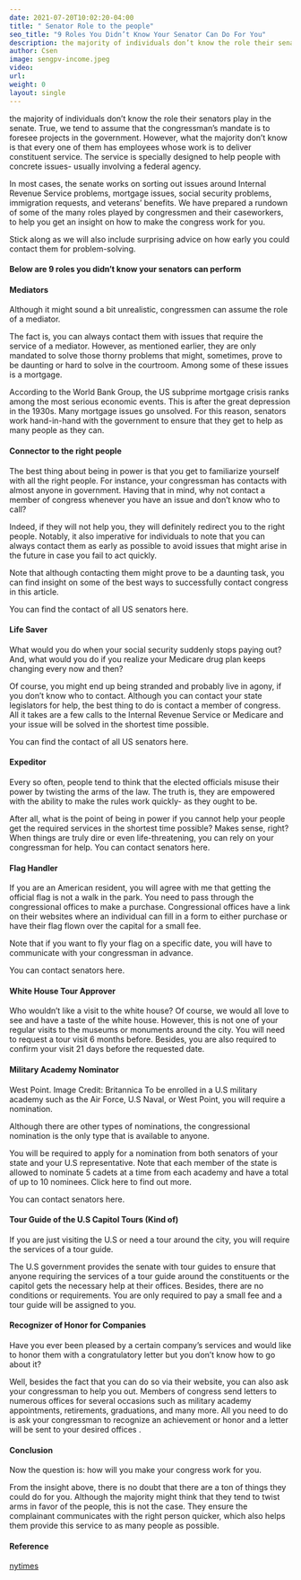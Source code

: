 ```yaml
---
date: 2021-07-20T10:02:20-04:00
title: " Senator Role to the people"
seo_title: "9 Roles You Didn’t Know Your Senator Can Do For You"
description: the majority of individuals don’t know the role their senators play in the senate. True, we tend to assume that the congressman’s mandate is to foresee projects in the government.
author: Csen
image: sengpv-income.jpeg
video:
url: 
weight: 0
layout: single
---
```

the majority of individuals don’t know the role their senators play in the senate. True, we tend to assume that the congressman’s mandate is to foresee projects in the government. However, what the majority don’t know is that every one of them has employees whose work is to deliver constituent service. The service is specially designed to help people with concrete issues- usually involving a federal agency.

In most cases, the senate works on sorting out issues around Internal Revenue Service problems, mortgage issues, social security problems, immigration requests, and veterans’ benefits. We have prepared a rundown of some of the many roles played by congressmen and their caseworkers, to help you get an insight on how to make the congress work for you.

Stick along as we will also include surprising advice on how early you could contact them for problem-solving.

#### Below are 9 roles you didn’t know your senators can perform

#### Mediators

Although it might sound a bit unrealistic, congressmen can assume the role of a mediator.

The fact is, you can always contact them with issues that require the service of a mediator. However, as mentioned earlier, they are only mandated to solve those thorny problems that might, sometimes, prove to be daunting or hard to solve in the courtroom. Among some of these issues is a mortgage.

According to the World Bank Group, the US subprime mortgage crisis ranks among the most serious economic events. This is after the great depression in the 1930s.  Many mortgage issues go unsolved. For this reason, senators work hand-in-hand with the government to ensure that they get to help as many people as they can.


#### Connector to the right people  

The best thing about being in power is that you get to familiarize yourself with all the right people.
For instance, your congressman has contacts with almost anyone in government. Having that in mind, why not contact a member of congress whenever you have an issue and don’t know who to call?

Indeed, if they will not help you, they will definitely redirect you to the right people. Notably, it also imperative for individuals to note that you can always contact them as early as possible to avoid issues that might arise in the future in case you fail to act quickly.

Note that although contacting them might prove to be a daunting task, you can find insight on some of the best ways to successfully contact congress in this article.

You can find the contact of all US senators here.
#### Life Saver

What would you do when your social security suddenly stops paying out? And, what would you do if you realize your Medicare drug plan keeps changing every now and then?

Of course, you might end up being stranded and probably live in agony, if you don’t know who to contact. Although you can contact your state legislators for help, the best thing to do is contact a member of congress. All it takes are a few calls to the Internal Revenue Service or Medicare and your issue will be solved in the shortest time possible.

You can find the contact of all US senators here.

####  Expeditor
Every so often, people tend to think that the elected officials misuse their power by twisting the arms of the law.
The truth is, they are empowered with the ability to make the rules work quickly- as they ought to be.

After all, what is the point of being in power if you cannot help your people get the required services in the shortest time possible? Makes sense, right? When things are truly dire or even life-threatening, you can rely on your congressman for help.
You can contact senators here.

#### Flag Handler 

If you are an American resident, you will agree with me that getting the official flag is not a walk in the park.
You need to pass through the congressional offices to make a purchase. Congressional offices have a link on their websites where an individual can fill in a form to either purchase or have their flag flown over the capital for a small fee.

Note that if you want to fly your flag on a specific date, you will have to communicate with your congressman in advance.

You can contact senators here.

####  White House Tour Approver

Who wouldn’t like a visit to the white house? Of course, we would all love to see and have a taste of the white house. However, this is not one of your regular visits to the museums or monuments around the city. You will need to request a tour visit 6 months before. Besides, you are also required to confirm your visit 21 days before the requested date.

#### Military Academy Nominator

West Point. Image Credit: Britannica
To be enrolled in a U.S military academy such as the Air Force, U.S Naval, or West Point, you will require a nomination.

Although there are other types of nominations, the congressional nomination is the only type that is available to anyone.

You will be required to apply for a nomination from both senators of your state and your U.S representative. Note that each member of the state is allowed to nominate 5 cadets at a time from each academy and have a total of up to 10 nominees. Click here to find out more. 

You can contact senators here.

####  Tour Guide of the U.S Capitol Tours (Kind of)

If you are just visiting the U.S or need a tour around the city, you will require the services of a tour guide.

The U.S government provides the senate with tour guides to ensure that anyone requiring the services of a tour guide around the constituents or the capitol gets the necessary help at their offices. Besides, there are no conditions or requirements. You are only required to pay a small fee and a tour guide will be assigned to you.  

####  Recognizer of Honor for Companies 

Have you ever been pleased by a certain company’s services and would like to honor them with a congratulatory letter but you don’t know how to go about it?

Well, besides the fact that you can do so via their website, you can also ask your congressman to help you out. Members of congress send letters to numerous offices for several occasions such as military academy appointments, retirements, graduations, and many more. All you need to do is ask your congressman to recognize an achievement or honor and a letter will be sent to your desired offices .  

#### Conclusion
Now the question is: how will you make your congress work for you. 

From the insight above, there is no doubt that there are a ton of things they could do for you. Although the majority might think that they tend to twist arms in favor of the people, this is not the case. They ensure the complainant communicates with the right person quicker, which also helps them provide this service to as many people as possible.

#### Reference
[nytimes](https://www.nytimes.com/2012/10/20/your-money/how-senators-and-representatives-can-help-constituents.html)